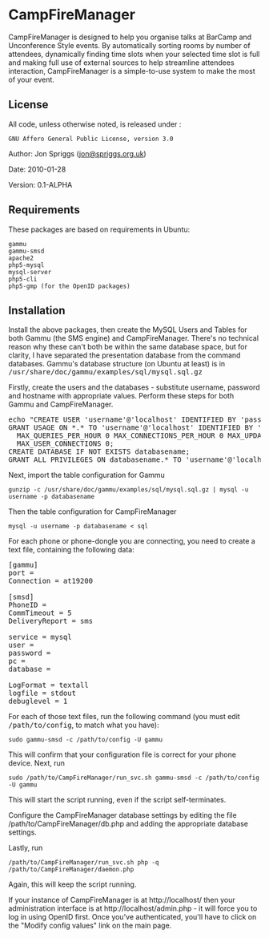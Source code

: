 # CampFireManager #

CampFireManager is designed to help you organise talks at BarCamp and
Unconference Style events. By automatically sorting rooms by number of
attendees, dynamically finding time slots when your selected time slot is full
and making full use of external sources to help streamline attendees
interaction, CampFireManager is a simple-to-use system to make the most of
your event.

## License ##

All code, unless otherwise noted, is released under :

    GNU Affero General Public License, version 3.0

Author: Jon Spriggs (jon@spriggs.org.uk) 

Date: 2010-01-28

Version: 0.1-ALPHA

## Requirements ##

These packages are based on requirements in Ubuntu:

    gammu
    gammu-smsd
    apache2
    php5-mysql
    mysql-server
    php5-cli
    php5-gmp (for the OpenID packages)

## Installation ##

Install the above packages, then create the MySQL Users and Tables for both 
Gammu (the SMS engine) and CampFireManager. There's no technical reason why
these can't both be within the same database space, but for clarity, I have
separated the presentation database from the command databases. Gammu's 
database structure (on Ubuntu at least) is in 
<tt>/usr/share/doc/gammu/examples/sql/mysql.sql.gz</tt>

Firstly, create the users and the databases - substitute username, password
and hostname with appropriate values. Perform these steps for both Gammu and
CampFireManager.

<pre>
echo "CREATE USER 'username'@'localhost' IDENTIFIED BY 'password';
GRANT USAGE ON *.* TO 'username'@'localhost' IDENTIFIED BY 'password' WITH 
  MAX_QUERIES_PER_HOUR 0 MAX_CONNECTIONS_PER_HOUR 0 MAX_UPDATES_PER_HOUR 0 
  MAX_USER_CONNECTIONS 0;
CREATE DATABASE IF NOT EXISTS databasename;
GRANT ALL PRIVILEGES ON databasename.* TO 'username'@'localhost';" | mysql -u root -p
</pre>

Next, import the table configuration for Gammu

    gunzip -c /usr/share/doc/gammu/examples/sql/mysql.sql.gz | mysql -u username -p databasename

Then the table configuration for CampFireManager

    mysql -u username -p databasename < sql

For each phone or phone-dongle you are connecting, you need to create a text
file, containing the following data:

<pre>
[gammu]
port = <path_to_usb_serial>
Connection = at19200

[smsd]
PhoneID = <phone_name>
CommTimeout = 5
DeliveryReport = sms

service = mysql
user = <database_username>
password = <database_password>
pc = <database_host>
database = <database_data_store>

LogFormat = textall
logfile = stdout
debuglevel = 1
</pre>

For each of those text files, run the following command (you must edit
<tt>/path/to/config</tt>, to match what you have):

    sudo gammu-smsd -c /path/to/config -U gammu

This will confirm that your configuration file is correct for your phone
device. Next, run

    sudo /path/to/CampFireManager/run_svc.sh gammu-smsd -c /path/to/config -U gammu

This will start the script running, even if the script self-terminates.

Configure the CampFireManager database settings by editing the file
/path/to/CampFireManager/db.php and adding the appropriate database settings.

Lastly, run

    /path/to/CampFireManager/run_svc.sh php -q /path/to/CampFireManager/daemon.php

Again, this will keep the script running.

If your instance of CampFireManager is at http://localhost/ then your
administration interface is at http://localhost/admin.php - it will force you 
to log in using OpenID first. Once you've authenticated, you'll have to click
on the "Modify config values" link on the main page.
